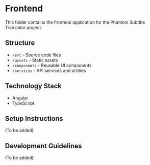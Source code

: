 # Frontend

This folder contains the frontend application for the Phantom Subtitle Translator project.

## Structure
- `/src` - Source code files
- `/assets` - Static assets
- `/components` - Reusable UI components
- `/services` - API services and utilities

## Technology Stack
- Angular
- TypeScript

## Setup Instructions
(To be added)

## Development Guidelines
(To be added)